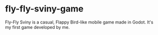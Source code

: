 # fly-fly-sviny-game
 Fly-Fly Sviny is a  casual, Flappy Bird-like mobile game made in Godot. It's my first game developed by me.
